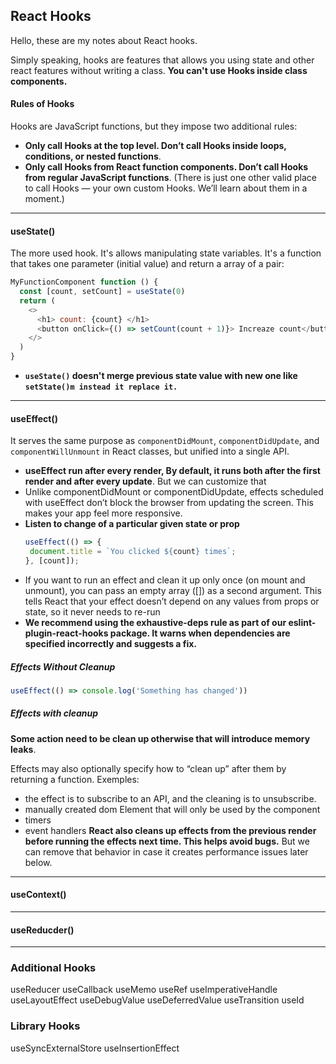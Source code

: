 ## React Hooks
Hello, these are my notes about React hooks.

Simply speaking, hooks are features that allows you using state and other react features without writing a class.
**You can't use Hooks inside class components.**

#### Rules of Hooks
Hooks are JavaScript functions, but they impose two additional rules:

- **Only call Hooks at the top level. Don’t call Hooks inside loops, conditions, or nested functions**.
- **Only call Hooks from React function components. Don’t call Hooks from regular JavaScript functions**. (There is just one other valid place to call Hooks — your own custom Hooks. We’ll learn about them in a moment.)

____
#### useState()
The more used hook. It's allows manipulating state variables.
It's a function that takes one parameter (initial value) and return a array of a pair:
```javascript
MyFunctionComponent function () {
  const [count, setCount] = useState(0)
  return (
    <>
      <h1> count: {count} </h1>
      <button onClick={() => setCount(count + 1)}> Increaze count</button>
    </>
  )
}
```
- **`useState()` doesn't merge previous state value with new one like `setState()m instead it replace it.`**

____
#### useEffect()
It serves the same purpose as `componentDidMount`, `componentDidUpdate`, and `componentWillUnmount` in React classes,
but unified into a single API.

- **useEffect run after every render, By default, it runs both after the first render and after every update**.
But we can customize that
- Unlike componentDidMount or componentDidUpdate, effects scheduled with useEffect don’t block the browser from updating the screen. This makes your app feel more responsive.
- **Listen to change of a particular given state or prop**
   ```javascript
   useEffect(() => {
    document.title = `You clicked ${count} times`;
  }, [count]); 
  ```
- If you want to run an effect and clean it up only once (on mount and unmount), you can pass an empty array ([]) as a second argument. This tells React that your effect doesn’t depend on any values from props or state, so it never needs to re-run
- **We recommend using the exhaustive-deps rule as part of our eslint-plugin-react-hooks package. It warns when dependencies are specified incorrectly and suggests a fix.**


##### Effects Without Cleanup
```javascript
useEffect(() => console.log('Something has changed'))
```

##### Effects with cleanup
**Some action need to be clean up otherwise that will introduce memory leaks**.

Effects may also optionally specify how to “clean up” after them by returning a function. Exemples:
- the effect is to subscribe to an API, and the cleaning is to unsubscribe.
- manually created dom Element that will only be used by the component
- timers
- event handlers
**React also cleans up effects from the previous render before running the effects next time. This helps avoid bugs.**
But we can remove that behavior in case it creates performance issues later below.


___
#### useContext()


____
#### useReducder()


____
### Additional Hooks
useReducer
useCallback
useMemo
useRef
useImperativeHandle
useLayoutEffect
useDebugValue
useDeferredValue
useTransition
useId

### Library Hooks
useSyncExternalStore
useInsertionEffect


